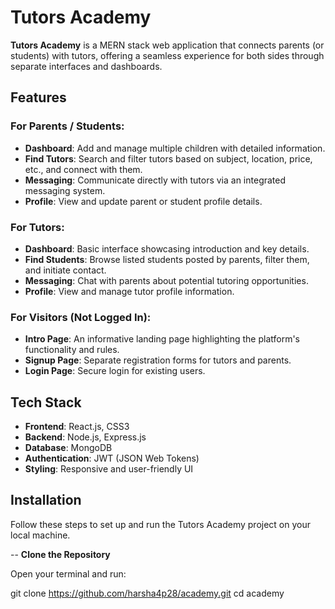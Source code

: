 # Tutors Academy

**Tutors Academy** is a MERN stack web application that connects parents (or students) with tutors, offering a seamless experience for both sides through separate interfaces and dashboards.

## Features

### For Parents / Students:
- **Dashboard**: Add and manage multiple children with detailed information.
- **Find Tutors**: Search and filter tutors based on subject, location, price, etc., and connect with them.
- **Messaging**: Communicate directly with tutors via an integrated messaging system.
- **Profile**: View and update parent or student profile details.

### For Tutors:
- **Dashboard**: Basic interface showcasing introduction and key details.
- **Find Students**: Browse listed students posted by parents, filter them, and initiate contact.
- **Messaging**: Chat with parents about potential tutoring opportunities.
- **Profile**: View and manage tutor profile information.

### For Visitors (Not Logged In):
- **Intro Page**: An informative landing page highlighting the platform's functionality and rules.
- **Signup Page**: Separate registration forms for tutors and parents.
- **Login Page**: Secure login for existing users.

## Tech Stack

- **Frontend**: React.js, CSS3
- **Backend**: Node.js, Express.js
- **Database**: MongoDB
- **Authentication**: JWT (JSON Web Tokens)
- **Styling**: Responsive and user-friendly UI

## Installation

Follow these steps to set up and run the Tutors Academy project on your local machine.

-- **Clone the Repository**

Open your terminal and run:

git clone https://github.com/harsha4p28/academy.git
cd academy

